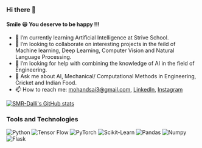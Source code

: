 ### Hi there 👋
#### Smile 😃 You deserve to be happy !!!



- 🌱 I’m currently learning Artificial Intelligence at Strive School.
- 👯 I’m looking to collaborate on interesting projects in the feild of Machine learning, Deep Learning, Computer Vision and Natural Language Processing.
- 🤔 I’m looking for help with combining the knowledge of AI in the field of Engineering.
- 💬 Ask me about AI, Mechanical/ Computational Methods in Engineering, Cricket and Indian Food.
- 📫 How to reach me: mohandsai3@gmail.com, [LinkedIn](https://www.linkedin.com/in/saimohan-dalli/), [Instagram](https://www.instagram.com/saimohandalli/)


[![SMR-Dalli's GitHub stats](https://github-readme-stats.vercel.app/api?username=smr-dalli)](https://github.com/smr-dalli/github-readme-stats)

### Tools and Technologies
<img alt="Python" src="https://img.shields.io/badge/python%20-%2314354C.svg?&style=for-the-badge&logo=python&logoColor=white"/> <img alt="Tensor Flow" src="https://img.shields.io/badge/TensorFlow%20-%23150458.svg?&style=for-the-badge&logo=TensorFlow&logoColor=white" />
<img alt="PyTorch" src="https://img.shields.io/badge/PyTorch%20-%23150458.svg?&style=for-the-badge&logo=PyTorch&logoColor=white" />
<img alt="Scikit-Learn" src="https://img.shields.io/badge/ScikitLearn%20-%23EE4C2C.svg?&style=for-the-badge&logo=ScikitLearn&logoColor=white" />
<img alt="Pandas" src="https://img.shields.io/badge/Pandas%20-%23F37626.svg?&style=for-the-badge&logo=Pandas&logoColor=white" />
<img alt="Numpy" src="https://img.shields.io/badge/Numpy%20-%2314354C.svg?&style=for-the-badge&logo=Numpy&logoColor=white"/>
<img alt="Flask" src="https://img.shields.io/badge/Flask%20-%23150458.svg?&style=for-the-badge&logo=Flask&logoColor=white" />
